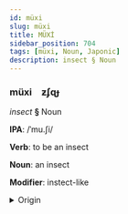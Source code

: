 ```yaml
---
id: müxi
slug: müxi
title: MÜXİ
sidebar_position: 704
tags: [müxi, Noun, Japonic]
description: insect § Noun
---
```


### müxi&emsp;<span kind="abugida">ƶʄɋɟ</span>

*insect* **§** Noun

**IPA**: /ˈmu.ʃi/

**Verb**: to be an insect

**Noun**: an insect

**Modifier**: instect-like

<details>
    <summary>Origin</summary>
    Japanese 虫 mushi /muɕi/<br/>
    <em>Japonic Language Family</em>
</details>